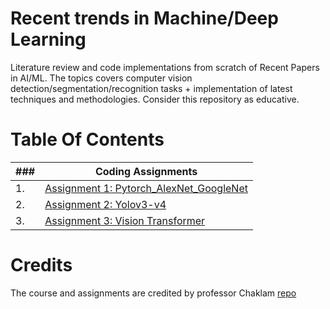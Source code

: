 # Recent trends in Machine/Deep Learning
Literature review and code implementations from scratch of Recent Papers in AI/ML. The topics covers computer vision detection/segmentation/recognition tasks + implementation of latest techniques and methodologies. Consider this repository as educative.

# Table Of Contents
<!-- 
|No.|Paper Reviews|
|---|-------------------|
|1.|<a href="https://github.com/aryashah2k/RTML/tree/main/Reading%20Assignments/R1">R1</a>|
|2.|<a href="https://github.com/aryashah2k/RTML/tree/main/Reading%20Assignments/R2">R2</a>|
|3.|<a href="https://github.com/aryashah2k/RTML/tree/main/Reading%20Assignments/R3">R3</a>|
|4.|<a href="https://github.com/aryashah2k/RTML/tree/main/Reading%20Assignments/R4">R4</a>|
|5.|<a href="https://github.com/aryashah2k/RTML/tree/main/Reading%20Assignments/R5">R5</a>|
|6.|<a href="https://github.com/aryashah2k/RTML/tree/main/Reading%20Assignments/R6">R6< -->

|###|Coding Assignments|
|---|-------------------|
|1. |<a href="https://github.com/eracoding/rtml/tree/main/code/a1">Assignment 1: Pytorch_AlexNet_GoogleNet</a>|
|2. |<a href="https://github.com/eracoding/rtml/tree/main/code/a2">Assignment 2: Yolov3-v4</a>|
|3. |<a href="https://github.com/eracoding/rtml/tree/main/code/a3">Assignment 3: Vision Transformer</a>|

# Credits
The course and assignments are credited by professor Chaklam [repo](https://github.com/chaklam-silpasuwanchai/Python-for-Deep-Learning)
